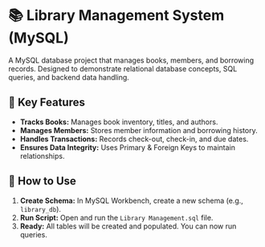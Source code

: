# 📚 Library Management System (MySQL)

A MySQL database project that manages books, members, and borrowing records. Designed to demonstrate relational database concepts, SQL queries, and backend data handling.

## 🌟 Key Features

* **Tracks Books:** Manages book inventory, titles, and authors.
* **Manages Members:** Stores member information and borrowing history.
* **Handles Transactions:** Records check-out, check-in, and due dates.
* **Ensures Data Integrity:** Uses Primary & Foreign Keys to maintain relationships.

## 🚀 How to Use

1.  **Create Schema:** In MySQL Workbench, create a new schema (e.g., `library_db`).
2.  **Run Script:** Open and run the `Library Management.sql` file.
3.  **Ready:** All tables will be created and populated. You can now run queries.
